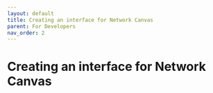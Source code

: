 ```yaml
---
layout: default
title: Creating an interface for Network Canvas
parent: For Developers
nav_order: 2
---
```


# Creating an interface for Network Canvas


